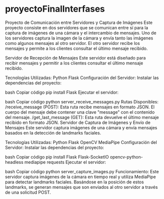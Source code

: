 # proyectoFinalInterfases
Proyecto de Comunicación entre Servidores y Captura de Imágenes
Este proyecto consiste en dos servidores que se comunican entre sí para la captura de imágenes de una cámara y el intercambio de mensajes. Uno de los servidores captura la imagen de la cámara y envía tanto las imágenes como algunos mensajes al otro servidor. El otro servidor recibe los mensajes y permite a los clientes consultar el último mensaje recibido.

Servidor de Recepción de Mensajes
Este servidor está diseñado para recibir mensajes y permitir a los clientes consultar el último mensaje recibido.

Tecnologías Utilizadas:
Python
Flask
Configuración del Servidor:
Instalar las dependencias del proyecto:

bash
Copiar código
pip install Flask
Ejecutar el servidor:

bash
Copiar código
python server_receive_messages.py
Rutas Disponibles:
/receive_message (POST): Esta ruta recibe mensajes en formato JSON. El cuerpo del mensaje debe contener una clave "message" con el contenido del mensaje.
/get_last_message (GET): Esta ruta devuelve el último mensaje recibido en formato JSON.
Servidor de Captura de Imágenes y Envío de Mensajes
Este servidor captura imágenes de una cámara y envía mensajes basados en la detección de landmarks faciales.

Tecnologías Utilizadas:
Python
Flask
OpenCV
MediaPipe
Configuración del Servidor:
Instalar las dependencias del proyecto:

bash
Copiar código
pip install Flask Flask-SocketIO opencv-python-headless mediapipe requests
Ejecutar el servidor:

bash
Copiar código
python server_capture_images.py
Funcionamiento:
Este servidor captura imágenes de la cámara en tiempo real y utiliza MediaPipe para detectar landmarks faciales. Basándose en la posición de estos landmarks, se generan mensajes que son enviados al otro servidor a través de una solicitud POST.
